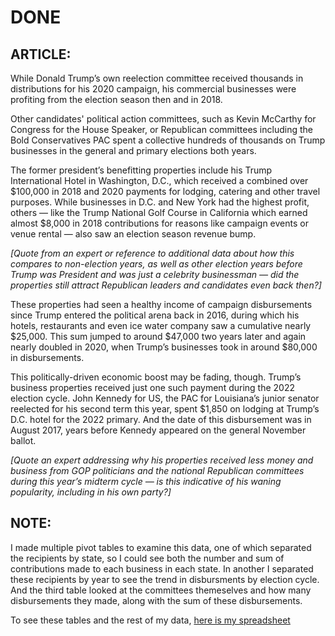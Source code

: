 # DONE

## ARTICLE:

While Donald Trump’s own reelection committee received thousands in distributions for his 2020 campaign, his commercial businesses were profiting from the election season then and in 2018. 

Other candidates' political action committees, such as Kevin McCarthy for Congress for the House Speaker, or Republican committees including the Bold Conservatives PAC spent a collective hundreds of thousands on Trump businesses in the general and primary elections both years.

The former president’s benefitting properties include his Trump International Hotel in Washington, D.C., which received a combined over $100,000 in 2018 and 2020 payments for lodging, catering and other travel purposes. While businesses in D.C. and New York had the highest profit, others — like the Trump National Golf Course in California which earned almost $8,000 in 2018 contributions for reasons like campaign events or venue rental — also saw an election season revenue bump.

*[Quote from an expert or reference to additional data about how this compares to non-election years, as well as other election years before Trump was President and was just a celebrity businessman — did the properties still attract Republican leaders and candidates even back then?]*

These properties had seen a healthy income of campaign disbursements since Trump entered the political arena back in 2016, during which his hotels, restaurants and even ice water company saw a cumulative nearly $25,000. This sum jumped to around $47,000 two years later and again nearly doubled in 2020, when Trump’s businesses took in around $80,000 in disbursements.

This politically-driven economic boost may be fading, though. Trump’s business properties received just one such payment during the 2022 election cycle. John Kennedy for US, the PAC for Louisiana’s junior senator reelected for his second term this year, spent $1,850 on lodging at Trump’s D.C. hotel for the 2022 primary. And the date of this disbursement was in August 2017, years before Kennedy appeared on the general November ballot.

*[Quote an expert addressing why his properties received less money and business from GOP politicians and the national Republican committees during this year’s midterm cycle — is this indicative of his waning popularity, including in his own party?]*

## NOTE:

I made multiple pivot tables to examine this data, one of which separated the recipients by state, so I could see both the number and sum of contributions made to each business in each state. In another I separated these recipients by year to see the trend in disbursments by election cycle. And the third table looked at the committees  themeselves and how many disbursements they made, along with the sum of these disbursements.

To see these tables and the rest of my data, [here is my spreadsheet](https://docs.google.com/spreadsheets/d/1T70wW6tsLRs_K8Jp1JWN-OWJZpciXy0KdyaWVWfah-M/edit?usp=sharing)
